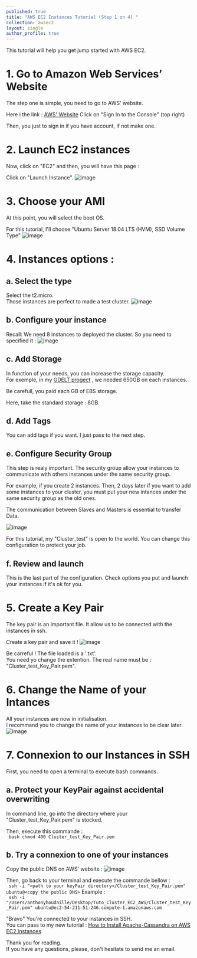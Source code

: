 ```yaml
---
published: true
title: "AWS EC2 Instances Tutorial (Step 1 on 4) "
collection: awsec2
layout: single
author_profile: true
---
```


This tutorial will help you get jump started with AWS EC2. 


# 1. Go to Amazon Web Services’ Website

The step one is simple, you need to go to AWS' website.

Here i the link :  <span style="color:blue">[AWS' Website](https://aws.amazon.com/fr/console/)</span>
Click on "Sign In to the Console" (top right)

Then, you just to sign in if you have account, if not make one.

# 2. Launch EC2 instances 

Now, click on "EC2" and then, you will have this page : 

Click on "Launch Instance".
![image](https://AnthonyHoudaille.github.io/images/EC2_launch_instances.png)


# 3. Choose your AMI

At this point, you will select the boot OS.  

For this tutorial, I'll choose "Ubuntu Server 18.04 LTS (HVM), SSD Volume Type"
![image](https://AnthonyHoudaille.github.io/images/EC2_launch_Ubuntu.png)

# 4. Instances options :

## a. Select the type 

Select the t2.micro.  
Those instances are perfect to made a test cluster. 
![image](https://AnthonyHoudaille.github.io/images/EC2_launch_t2micro.png)

## b. Configure your instance 

Recall: We need 8 instances to deployed the cluster. So you need to specified it :
![image](https://AnthonyHoudaille.github.io/images/EC2_number.png)

## c. Add Storage

In function of your needs, you can increase the storage capacity.  
For exemple, in my <span style="color:blue">[GDELT progect](https://aws.amazon.com/fr/console/)</span> , we needed 650GB on each instances.   

Be carefull, you paid each GB of EBS storage.

Here, take the standard storage : 8GB. 

## d. Add Tags

You can add tags if you want. I just pass to the next step.

## e. Configure Security Group

This step is realy important. The security group allow your instances to communicate with others instances under the same security group.

For example, if you create 2 instances. Then, 2 days later if you want to add some instances to your cluster, you must put your new intances under the same security group as the old ones.

The communication between Slaves and Masters is essential to transfer Data.

![image](https://AnthonyHoudaille.github.io/images/EC2_security_group.png)

For this tutorial, my "Cluster_test" is open to the world.
You can change this configuration to protect your job. 


## f. Review and launch

This is the last part of the configuration. Check options you put and launch your instances if it's ok for you.


# 5. Create a Key Pair 

The key pair is an important file. It allow us to be connected with the instances in ssh.

Create a key pair and save it !
![image](https://AnthonyHoudaille.github.io/images/EC2_key_pair.png)

Be carreful ! The file loaded is a '.txt'.  
You need yo change the extention. The real name must be : "Cluster_test_Key_Pair.pem".  

# 6. Change the Name of your Intances 

All your instances are now in initialisation.  
I recommand you to change the name of your instances to be clear later. 
![image](https://AnthonyHoudaille.github.io/images/EC2_change_name.png)

# 7. Connexion to our Instances in SSH

First, you need to open a terminal to execute bash commands.

## a. Protect your KeyPair against accidental overwriting

In command line, go into the directory where your "Cluster_test_Key_Pair.pem" is stocked.

Then, execute this commande :   
``` bash chmod 400 Cluster_test_Key_Pair.pem```

## b. Try a connexion to one of your instances 

Copy the public DNS on AWS' website : 
![image](https://AnthonyHoudaille.github.io/images/EC2_copy_DNS.png)

Then, go back to your terminal and execute the commande bellow :  
``` ssh -i "<path to your keyPair directory>/Cluster_test_Key_Pair.pem" ubuntu@<copy the public DNS>```
Example :   
``` ssh -i "/Users/anthonyhoudaille/Desktop/Tuto_Cluster_EC2_AWS/Cluster_test_Key_Pair.pem" ubuntu@ec2-54-211-51-246.compute-1.amazonaws.com```



"Bravo" You're connected to your instances in SSH.  
You can pass to my new tutorial : <span style="color:blue">[How to Install Apache-Cassandra on AWS EC2 Instances](https://anthonyhoudaille.github.io//awsec2/03_Cassandra_Tutorial/)</span>

Thank you for reading.  
If you have any questions, please, don't hesitate to send me an email.

